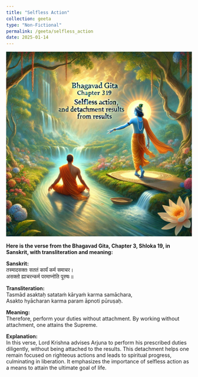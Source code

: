 ```yaml
---
title: "Selfless Action"
collection: geeta
type: "Non-Fictional"
permalink: /geeta/selfless_action
date: 2025-01-14
---
```

[<img src="../images/shlok_3_19.webp" width="1000" height="500"/>](../images/shlok_3_19.webp)

**Here is the verse from the Bhagavad Gita, Chapter 3, Shloka 19, in Sanskrit, with transliteration and meaning:**

**Sanskrit:**     
तस्मादसक्तः सततं कार्यं कर्म समाचर।                
असक्तो ह्याचरन्कर्म परमाप्नोति पूरुषः॥                       

**Transliteration:**        
Tasmād asaktaḥ satataṁ kāryaṁ karma samāchara,                       
Asakto hyācharan karma param āpnoti pūruṣaḥ.                                        

**Meaning:**                             
Therefore, perform your duties without attachment. By working without attachment, one attains the Supreme.                        

**Explanation:**                        
In this verse, Lord Krishna advises Arjuna to perform his prescribed duties diligently, without being attached to the results. This detachment helps one remain focused on righteous actions and leads to spiritual progress, culminating in liberation. It emphasizes the importance of selfless action as a means to attain the ultimate goal of life.
